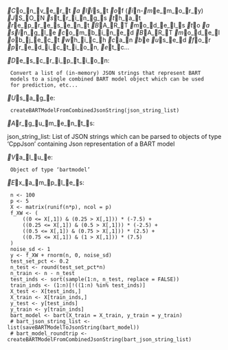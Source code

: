 _C_o_n_v_e_r_t _a _l_i_s_t _o_f (_i_n-_m_e_m_o_r_y) _J_S_O_N _s_t_r_i_n_g_s _t_h_a_t _r_e_p_r_e_s_e_n_t _B_A_R_T _m_o_d_e_l_s
_t_o _a _s_i_n_g_l_e _c_o_m_b_i_n_e_d _B_A_R_T _m_o_d_e_l _o_b_j_e_c_t _w_h_i_c_h _c_a_n _b_e _u_s_e_d _f_o_r
_p_r_e_d_i_c_t_i_o_n, _e_t_c...

_D_e_s_c_r_i_p_t_i_o_n:

     Convert a list of (in-memory) JSON strings that represent BART
     models to a single combined BART model object which can be used
     for prediction, etc...

_U_s_a_g_e:

     createBARTModelFromCombinedJsonString(json_string_list)
     
_A_r_g_u_m_e_n_t_s:

json_string_list: List of JSON strings which can be parsed to objects
          of type ‘CppJson’ containing Json representation of a BART
          model

_V_a_l_u_e:

     Object of type ‘bartmodel’

_E_x_a_m_p_l_e_s:

     n <- 100
     p <- 5
     X <- matrix(runif(n*p), ncol = p)
     f_XW <- (
         ((0 <= X[,1]) & (0.25 > X[,1])) * (-7.5) + 
         ((0.25 <= X[,1]) & (0.5 > X[,1])) * (-2.5) + 
         ((0.5 <= X[,1]) & (0.75 > X[,1])) * (2.5) + 
         ((0.75 <= X[,1]) & (1 > X[,1])) * (7.5)
     )
     noise_sd <- 1
     y <- f_XW + rnorm(n, 0, noise_sd)
     test_set_pct <- 0.2
     n_test <- round(test_set_pct*n)
     n_train <- n - n_test
     test_inds <- sort(sample(1:n, n_test, replace = FALSE))
     train_inds <- (1:n)[!((1:n) %in% test_inds)]
     X_test <- X[test_inds,]
     X_train <- X[train_inds,]
     y_test <- y[test_inds]
     y_train <- y[train_inds]
     bart_model <- bart(X_train = X_train, y_train = y_train)
     # bart_json_string_list <- list(saveBARTModelToJsonString(bart_model))
     # bart_model_roundtrip <- createBARTModelFromCombinedJsonString(bart_json_string_list)
     
